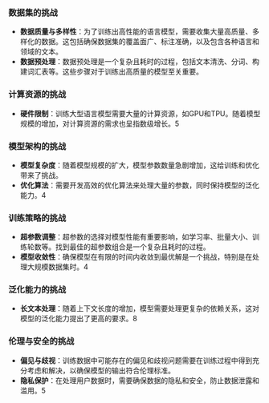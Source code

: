### 数据集的挑战

- **数据质量与多样性**：为了训练出高性能的语言模型，需要收集大量高质量、多样化的数据。这包括确保数据集的覆盖面广、标注准确，以及包含各种语言和领域的文本。
- **数据预处理**：数据预处理是一个复杂且耗时的过程，包括文本清洗、分词、构建词汇表等。这些步骤对于训练出高质量的模型至关重要。

### 计算资源的挑战

- **硬件限制**：训练大型语言模型需要大量的计算资源，如GPU和TPU。随着模型规模的增加，对计算资源的需求也呈指数级增长。5

### 模型架构的挑战

- **模型复杂度**：随着模型规模的扩大，模型参数数量急剧增加，这给训练和优化带来了挑战。
- **优化算法**：需要开发高效的优化算法来处理大量的参数，同时保持模型的泛化能力。4

### 训练策略的挑战

- **超参数调整**：超参数的选择对模型性能有重要影响，如学习率、批量大小、训练轮数等。找到最佳的超参数组合是一个复杂且耗时的过程。
- **模型收敛性**：确保模型在有限的时间内收敛到最优解是一个挑战，特别是在处理大规模数据集时。4

### 泛化能力的挑战

- **长文本处理**：随着上下文长度的增加，模型需要处理更复杂的依赖关系，这对模型的泛化能力提出了更高的要求。8

### 伦理与安全的挑战

- **偏见与歧视**：训练数据中可能存在的偏见和歧视问题需要在训练过程中得到充分考虑和解决，以确保模型的输出符合伦理标准。
- **隐私保护**：在处理用户数据时，需要确保数据的隐私和安全，防止数据泄露和滥用。5